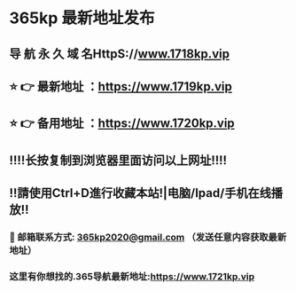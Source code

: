 # 365kp 最新地址发布 
## 导 航 永 久 域 名HttpS://www.1718kp.vip
## ⭐️ 👉 最新地址 ：https://www.1719kp.vip
## ⭐️ 👉 备用地址 ：https://www.1720kp.vip
## ‼️‼️长按复制到浏览器里面访问以上网址‼️‼️
## ‼️請使用Ctrl+D進行收藏本站!|电脑/Ipad/手机在线播放‼️
### 📧 邮箱联系方式: 365kp2020@gmail.com （发送任意内容获取最新地址）
### 这里有你想找的.365导航最新地址:https://www.1721kp.vip

